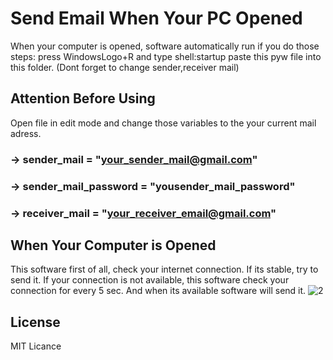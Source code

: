 # Send Email When Your PC Opened
When your computer is opened, software automatically run if you do those steps:
press WindowsLogo+R and type shell:startup
paste this pyw file into this folder. (Dont forget to change sender,receiver mail)


## Attention Before Using
Open file in edit mode and change those variables to the your current mail adress.
### -> sender_mail = "your_sender_mail@gmail.com"
### -> sender_mail_password = "yousender_mail_password"
### -> receiver_mail = "your_receiver_email@gmail.com"


## When Your Computer is Opened
This software first of all, check your internet connection. If its stable, try to send it.
If your connection is not available, this software check your connection for every 5 sec. And when its available software will send it.
![2](https://user-images.githubusercontent.com/63451008/90455198-2416a400-e0fe-11ea-9851-9d73b32acaf8.PNG)

## License
MIT Licance
